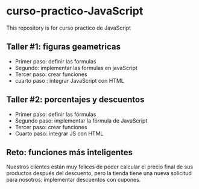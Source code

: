# curso-practico-JavaScript
This repository is for curso practico de JavaScript

## Taller #1: figuras geametricas

- Primer paso: definir las formulas
- Segundo: implementar las formulas en javaScript
- Tercer paso: crear funciones
- cuarto paso : integrar JavaScript con HTML

## Taller #2: porcentajes y descuentos

- Primer paso: definir las fórmulas
- Segundo paso: implementar la fórmula de JavaScript
- Tercer paso: crear funciones
- Cuarto paso: integrar JS con HTML

## Reto: funciones más inteligentes
Nuestros clientes están muy felices de poder calcular el precio final de sus productos después del descuento, pero la tienda tiene una nueva solicitud para nosotros: implementar descuentos con cupones.